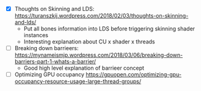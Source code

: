 - [x] Thoughts on Skinning and LDS: https://turanszkij.wordpress.com/2018/02/03/thoughts-on-skinning-and-lds/
    - Put all bones information into LDS before triggering skinning shader instances
    - Interesting explanation about CU x shader x threads
- [ ] Breaking down barrieers: https://mynameismjp.wordpress.com/2018/03/06/breaking-down-barriers-part-1-whats-a-barrier/
    - Good high level explanation of barrieer concept
- [ ] Optimizing GPU occupancy https://gpuopen.com/optimizing-gpu-occupancy-resource-usage-large-thread-groups/
